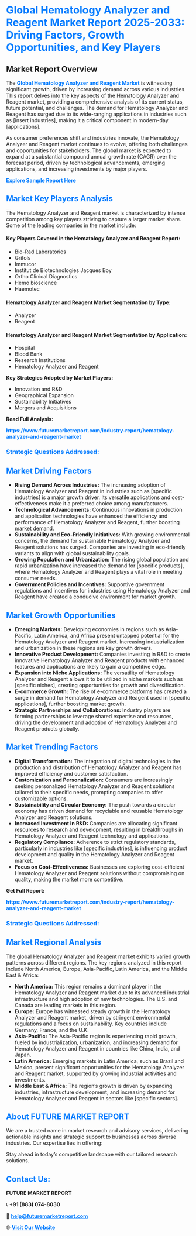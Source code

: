 <h1 style="color: #007BFF;">Global Hematology Analyzer and Reagent Market Report 2025-2033: Driving Factors, Growth Opportunities, and Key Players</h1>

<section id="overview">
<h2>Market Report Overview</h2>
<p>The <a href="https://www.futuremarketreport.com/industry-report/hematology-analyzer-and-reagent-market" style="color: #007BFF; text-decoration: none;"><strong>Global Hematology Analyzer and Reagent Market</strong></a> is witnessing significant growth, driven by increasing demand across various industries. This report delves into the key aspects of the Hematology Analyzer and Reagent market, providing a comprehensive analysis of its current status, future potential, and challenges. The demand for Hematology Analyzer and Reagent has surged due to its wide-ranging applications in industries such as [insert industries], making it a critical component in modern-day [applications].</p>
<p>As consumer preferences shift and industries innovate, the Hematology Analyzer and Reagent market continues to evolve, offering both challenges and opportunities for stakeholders. The global market is expected to expand at a substantial compound annual growth rate (CAGR) over the forecast period, driven by technological advancements, emerging applications, and increasing investments by major players.</p>
</section>

<section id="overview">
<p><a href="https://www.futuremarketreport.com/request-sample/reportId=124926" style="color: #007BFF; text-decoration: none;"><strong>Explore Sample Report Here</strong></a></p>
</section>

<section id="key-players">
<h2 style="color: #007BFF;">Market Key Players Analysis</h2>
<p>The Hematology Analyzer and Reagent market is characterized by intense competition among key players striving to capture a larger market share. Some of the leading companies in the market include:</p>
<h4>Key Players Covered in the Hematology Analyzer and Reagent Report:</h4>
<ul><li>Bio-Rad Laboratories</li><li>Grifols</li><li>Immucor</li><li>Institut de Biotechnologies Jacques Boy</li><li>Ortho Clinical Diagnostics</li><li>Hemo bioscience</li><li>Haemotec</li></ul>
<h4>Hematology Analyzer and Reagent Market Segmentation by Type:</h4>
<ul><li>Analyzer</li><li>Reagent</li></ul>

<h4>Hematology Analyzer and Reagent Market Segmentation by Application:</h4>
<ul><li>Hospital</li><li>Blood Bank</li><li>Research Institutions</li><li>Hematology Analyzer and Reagent</li></ul>
<p><strong>Key Strategies Adopted by Market Players:</strong></p>
<ul>
<li>Innovation and R&D</li>
<li>Geographical Expansion</li>
<li>Sustainability Initiatives</li>
<li>Mergers and Acquisitions</li>
</ul>
</section>

<section>
<p><strong>Read Full Analysis: </strong></p><a href="https://www.futuremarketreport.com/industry-report/hematology-analyzer-and-reagent-market" style="color: #007BFF; text-decoration: none;"><strong>https://www.futuremarketreport.com/industry-report/hematology-analyzer-and-reagent-market</strong></a>
<h3 style="color: #007BFF;">Strategic Questions Addressed:</h3>
</section>

<section id="driving-factors">
<h2 style="color: #007BFF;">Market Driving Factors</h2>
<ul>
<li><strong>Rising Demand Across Industries:</strong> The increasing adoption of Hematology Analyzer and Reagent in industries such as [specific industries] is a major growth driver. Its versatile applications and cost-effectiveness make it a preferred choice among manufacturers.</li>
<li><strong>Technological Advancements:</strong> Continuous innovations in production and application technologies have enhanced the efficiency and performance of Hematology Analyzer and Reagent, further boosting market demand.</li>
<li><strong>Sustainability and Eco-Friendly Initiatives:</strong> With growing environmental concerns, the demand for sustainable Hematology Analyzer and Reagent solutions has surged. Companies are investing in eco-friendly variants to align with global sustainability goals.</li>
<li><strong>Growing Population and Urbanization:</strong> The rising global population and rapid urbanization have increased the demand for [specific products], where Hematology Analyzer and Reagent plays a vital role in meeting consumer needs.</li>
<li><strong>Government Policies and Incentives:</strong> Supportive government regulations and incentives for industries using Hematology Analyzer and Reagent have created a conducive environment for market growth.</li>
</ul>
</section>

<section id="growth-opportunities">
<h2 style="color: #007BFF;">Market Growth Opportunities</h2>
<ul>
<li><strong>Emerging Markets:</strong> Developing economies in regions such as Asia-Pacific, Latin America, and Africa present untapped potential for the Hematology Analyzer and Reagent market. Increasing industrialization and urbanization in these regions are key growth drivers.</li>
<li><strong>Innovative Product Development:</strong> Companies investing in R&D to create innovative Hematology Analyzer and Reagent products with enhanced features and applications are likely to gain a competitive edge.</li>
<li><strong>Expansion into Niche Applications:</strong> The versatility of Hematology Analyzer and Reagent allows it to be utilized in niche markets such as [specific niches], creating opportunities for growth and diversification.</li>
<li><strong>E-commerce Growth:</strong> The rise of e-commerce platforms has created a surge in demand for Hematology Analyzer and Reagent used in [specific applications], further boosting market growth.</li>
<li><strong>Strategic Partnerships and Collaborations:</strong> Industry players are forming partnerships to leverage shared expertise and resources, driving the development and adoption of Hematology Analyzer and Reagent products globally.</li>
</ul>
</section>

<section id="trending-factors">
<h2 style="color: #007BFF;">Market Trending Factors</h2>
<ul>
<li><strong>Digital Transformation:</strong> The integration of digital technologies in the production and distribution of Hematology Analyzer and Reagent has improved efficiency and customer satisfaction.</li>
<li><strong>Customization and Personalization:</strong> Consumers are increasingly seeking personalized Hematology Analyzer and Reagent solutions tailored to their specific needs, prompting companies to offer customizable options.</li>
<li><strong>Sustainability and Circular Economy:</strong> The push towards a circular economy has driven demand for recyclable and reusable Hematology Analyzer and Reagent solutions.</li>
<li><strong>Increased Investment in R&D:</strong> Companies are allocating significant resources to research and development, resulting in breakthroughs in Hematology Analyzer and Reagent technology and applications.</li>
<li><strong>Regulatory Compliance:</strong> Adherence to strict regulatory standards, particularly in industries like [specific industries], is influencing product development and quality in the Hematology Analyzer and Reagent market.</li>
<li><strong>Focus on Cost-Effectiveness:</strong> Businesses are exploring cost-efficient Hematology Analyzer and Reagent solutions without compromising on quality, making the market more competitive.</li>
</ul>
</section>

<section>
<p><strong>Get Full Report: </strong></p><a href="https://www.futuremarketreport.com/industry-report/hematology-analyzer-and-reagent-market" style="color: #007BFF; text-decoration: none;"><strong>https://www.futuremarketreport.com/industry-report/hematology-analyzer-and-reagent-market</strong></a>
<h3 style="color: #007BFF;">Strategic Questions Addressed:</h3>
</section>


<section id="regional-analysis">
<h2 style="color: #007BFF;">Market Regional Analysis</h2>
<p>The global Hematology Analyzer and Reagent market exhibits varied growth patterns across different regions. The key regions analyzed in this report include North America, Europe, Asia-Pacific, Latin America, and the Middle East & Africa:</p>
<ul>
<li><strong>North America:</strong> This region remains a dominant player in the Hematology Analyzer and Reagent market due to its advanced industrial infrastructure and high adoption of new technologies. The U.S. and Canada are leading markets in this region.</li>
<li><strong>Europe:</strong> Europe has witnessed steady growth in the Hematology Analyzer and Reagent market, driven by stringent environmental regulations and a focus on sustainability. Key countries include Germany, France, and the U.K.</li>
<li><strong>Asia-Pacific:</strong> The Asia-Pacific region is experiencing rapid growth, fueled by industrialization, urbanization, and increasing demand for Hematology Analyzer and Reagent in countries like China, India, and Japan.</li>
<li><strong>Latin America:</strong> Emerging markets in Latin America, such as Brazil and Mexico, present significant opportunities for the Hematology Analyzer and Reagent market, supported by growing industrial activities and investments.</li>
<li><strong>Middle East & Africa:</strong> The region’s growth is driven by expanding industries, infrastructure development, and increasing demand for Hematology Analyzer and Reagent in sectors like [specific sectors].</li>
</ul>
</section>

<footer>
<h2 style="color: #007BFF;">About FUTURE MARKET REPORT</h2>
<p>We are a trusted name in market research and advisory services, delivering actionable insights and strategic support to businesses across diverse industries. Our expertise lies in offering:</p>

<p>Stay ahead in today’s competitive landscape with our tailored research solutions.</p>

<h2 style="color: #007BFF;">Contact Us:</h2>
<p><strong>FUTURE MARKET REPORT</strong></p>
<p>📞 <strong>+91 (883) 074-8030</strong></p>
<p>📧 <strong><a href="mailto:help@futuremarketreport.com" style="color: #007BFF;">help@futuremarketreport.com</a></strong></p>
<p>🌐 <strong><a href="https://www.futuremarketreport.com/" style="color: #007BFF;">Visit Our Website</a></strong></p>
</footer>